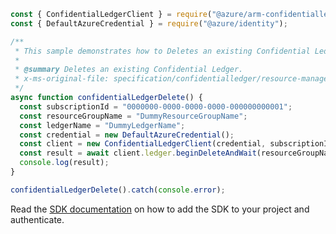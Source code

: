 ```javascript
const { ConfidentialLedgerClient } = require("@azure/arm-confidentialledger");
const { DefaultAzureCredential } = require("@azure/identity");

/**
 * This sample demonstrates how to Deletes an existing Confidential Ledger.
 *
 * @summary Deletes an existing Confidential Ledger.
 * x-ms-original-file: specification/confidentialledger/resource-manager/Microsoft.ConfidentialLedger/stable/2022-05-13/examples/ConfidentialLedger_Delete.json
 */
async function confidentialLedgerDelete() {
  const subscriptionId = "0000000-0000-0000-0000-000000000001";
  const resourceGroupName = "DummyResourceGroupName";
  const ledgerName = "DummyLedgerName";
  const credential = new DefaultAzureCredential();
  const client = new ConfidentialLedgerClient(credential, subscriptionId);
  const result = await client.ledger.beginDeleteAndWait(resourceGroupName, ledgerName);
  console.log(result);
}

confidentialLedgerDelete().catch(console.error);
```

Read the [SDK documentation](https://github.com/Azure/azure-sdk-for-js/blob/%40azure%2Farm-confidentialledger_1.0.0/sdk/confidentialledger/arm-confidentialledger/README.md) on how to add the SDK to your project and authenticate.
